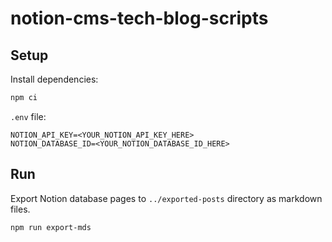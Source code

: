 # notion-cms-tech-blog-scripts

## Setup

Install dependencies:

```sh
npm ci
```

`.env` file:

```.env
NOTION_API_KEY=<YOUR_NOTION_API_KEY_HERE>
NOTION_DATABASE_ID=<YOUR_NOTION_DATABASE_ID_HERE>
```

## Run

Export Notion database pages to `../exported-posts` directory as markdown files.

```sh
npm run export-mds
```
